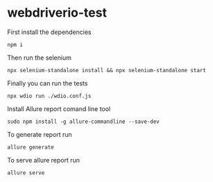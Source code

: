 # webdriverio-test

First install the dependencies
```
npm i
```
Then run the selenium
```
npx selenium-standalone install && npx selenium-standalone start
```
Finally you can run the tests
```
npx wdio run ./wdio.conf.js
```


Install Allure report comand line tool
```
sudo npm install -g allure-commandline --save-dev
```

To generate report run
```
allure generate
```

To serve allure report run
```
allure serve
```